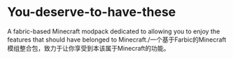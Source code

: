 # You-deserve-to-have-these
A fabric-based Minecraft modpack dedicated to allowing you to enjoy the features that should have belonged to Minecraft./一个基于Farbic的Minecraft模组整合包，致力于让你享受到本该属于Minecraft的功能。
